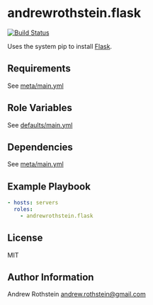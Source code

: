 andrewrothstein.flask
=====================
[![Build Status](https://travis-ci.org/andrewrothstein/ansible-flask.svg?branch=master)](https://travis-ci.org/andrewrothstein/ansible-flask)

Uses the system pip to install [Flask](https://www.pocoo.org/projects/flask/#flask).

Requirements
------------

See [meta/main.yml](meta/main.yml)

Role Variables
--------------

See [defaults/main.yml](defaults/main.yml)

Dependencies
------------

See [meta/main.yml](meta/main.yml)

Example Playbook
----------------
```yml
- hosts: servers
  roles:
    - andrewrothstein.flask
```

License
-------

MIT

Author Information
------------------

Andrew Rothstein <andrew.rothstein@gmail.com>
